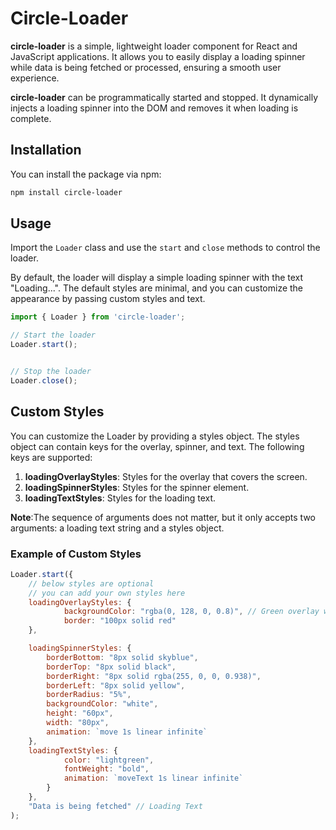 # Circle-Loader

**circle-loader** is a simple, lightweight loader component for React and JavaScript applications. It allows you to easily display a loading spinner while data is being fetched or processed, ensuring a smooth user experience.

**circle-loader**  can be programmatically started and stopped. It dynamically injects a loading spinner into the DOM and removes it when loading is complete.

## Installation

You can install the package via npm:

```bash
npm install circle-loader
```
## Usage

Import the ``Loader`` class and use the `start` and `close` methods to control the loader.

By default, the loader will display a simple loading spinner with the text "Loading...". The default styles are minimal, and you can customize the appearance by passing custom styles and text.
```javascript
import { Loader } from 'circle-loader';

// Start the loader
Loader.start();


// Stop the loader
Loader.close();

```

## Custom Styles

You can customize the Loader by providing a styles object. The styles object can contain keys for the overlay, spinner, and text. The following keys are supported:

1. **loadingOverlayStyles**: Styles for the overlay that covers the screen.
2. **loadingSpinnerStyles**: Styles for the spinner element.
3. **loadingTextStyles**: Styles for the loading text.

**Note**:The sequence of arguments does not matter, but it only accepts two arguments: a loading text string and a styles object.

### Example of Custom Styles
```javascript
Loader.start({
    // below styles are optional
    // you can add your own styles here
	loadingOverlayStyles: {
            backgroundColor: "rgba(0, 128, 0, 0.8)", // Green overlay with some transparency
            border: "100px solid red"
	},

	loadingSpinnerStyles: {
	    borderBottom: "8px solid skyblue",
	    borderTop: "8px solid black",
	    borderRight: "8px solid rgba(255, 0, 0, 0.938)",
	    borderLeft: "8px solid yellow",
	    borderRadius: "5%",
	    backgroundColor: "white",
	    height: "60px",
	    width: "80px",
	    animation: `move 1s linear infinite`
	},
	loadingTextStyles: {
            color: "lightgreen",
            fontWeight: "bold",
            animation: `moveText 1s linear infinite`
        }
	},
	"Data is being fetched" // Loading Text
);
```